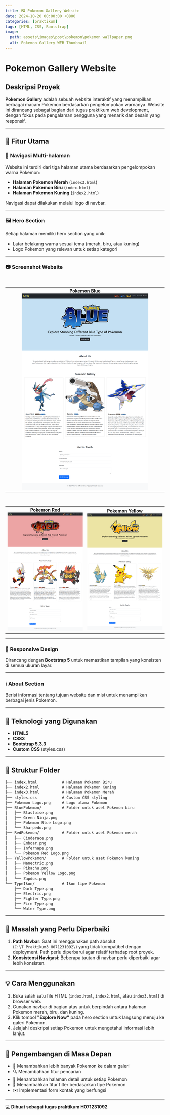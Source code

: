 ```yaml
---
title: 🖼️ Pokemon Gallery Website
date: 2024-10-20 00:00:00 +0800
categories: [praktikum]
tags: [HTML, CSS, Bootstrap]
image:
  path: assets\images\post\pokemon\pokemon wallpaper.png
  alt: Pokemon Gallery WEB Thumbnail
---
```


# Pokemon Gallery Website

## Deskripsi Proyek

**Pokemon Gallery** adalah sebuah website interaktif yang menampilkan berbagai macam Pokemon berdasarkan pengelompokan warnanya. Website ini dirancang sebagai bagian dari tugas praktikum web development, dengan fokus pada pengalaman pengguna yang menarik dan desain yang responsif.

---

## 🎨 Fitur Utama

### 🔗 **Navigasi Multi-halaman**
Website ini terdiri dari tiga halaman utama berdasarkan pengelompokan warna Pokemon:
- **Halaman Pokemon Merah** (`index3.html`)
- **Halaman Pokemon Biru** (`index.html`)
- **Halaman Pokemon Kuning** (`index2.html`)

Navigasi dapat dilakukan melalui logo di navbar.

---

### 🖼️ **Hero Section**
Setiap halaman memiliki hero section yang unik:
- Latar belakang warna sesuai tema (merah, biru, atau kuning)
- Logo Pokemon yang relevan untuk setiap kategori

---

### 📷 **Screenshot Website**
<div align="center">
    <table>
        <tr>
            <td align="center" width="50%">
                <strong>Pokemon Blue</strong><br>
                <img src="assets\images\post\pokemon\screencapture-127-0-0-1-5500-index-html-2025-06-25-17_04_12.png" alt="SignUp" style="width: 100%; max-width: 400px; height: auto;">
            </td>
        </tr>
    </table>
</div>
<div align="center">
    <table>
        <tr>
            <td align="center" width="50%">
                <strong>Pokemon Red</strong><br>
                <img src="assets\images\post\pokemon\screencapture-127-0-0-1-5500-index3-html-2025-06-25-17_04_27.png" alt="SignUp" style="width: 100%; max-width: 400px; height: auto;">
            </td>
            <td align="center" width="50%">
                <strong>Pokemon Yellow</strong><br>
                <img src="assets\images\post\pokemon\screencapture-127-0-0-1-5500-index2-html-2025-06-25-17_03_44.png" alt="SignIn" style="width: 100%; max-width: 400px; height: auto;">
            </td>
        </tr>
    </table>
</div>

---

### 📱 **Responsive Design**
Dirancang dengan **Bootstrap 5** untuk memastikan tampilan yang konsisten di semua ukuran layar.

---

### ℹ️ **About Section**
Berisi informasi tentang tujuan website dan misi untuk menampilkan berbagai jenis Pokemon.

---

## 🚀 Teknologi yang Digunakan

- **HTML5**
- **CSS3**
- **Bootstrap 5.3.3**
- **Custom CSS** (styles.css)

---

## 📁 Struktur Folder

```plaintext
├── index.html           # Halaman Pokemon Biru
├── index2.html          # Halaman Pokemon Kuning
├── index3.html          # Halaman Pokemon Merah
├── styles.css           # Custom CSS styling
├── Pokemon Logo.png     # Logo utama Pokemon
├── BluePokemon/         # Folder untuk aset Pokemon biru
│   ├── Blastoise.png
│   ├── Green Ninja.png
│   ├── Pokemon Blue Logo.png
│   └── Sharpedo.png
├── RedPokemon/          # Folder untuk aset Pokemon merah
│   ├── Cinderace.png
│   ├── Emboar.png
│   ├── Infernape.png
│   └── Pokemon Red Logo.png
├── YellowPokemon/       # Folder untuk aset Pokemon kuning
│   ├── Manectric.png
│   ├── Pikachu.png
│   ├── Pokemon Yellow Logo.png
│   └── Zapdos.png
└── TypeIkon/            # Ikon tipe Pokemon
    ├── Dark Type.png
    ├── Electric.png
    ├── Fighter Type.png
    ├── Fire Type.png
    └── Water Type.png
```

---

## 🔧 Masalah yang Perlu Diperbaiki

1. **Path Navbar**: Saat ini menggunakan path absolut (`C:\T_Praktikum3_H071231092\`) yang tidak kompatibel dengan deployment. Path perlu diperbarui agar relatif terhadap root proyek.
2. **Konsistensi Navigasi**: Beberapa tautan di navbar perlu diperbaiki agar lebih konsisten.

---

## 💡 Cara Menggunakan

1. Buka salah satu file HTML (`index.html`, `index2.html`, atau `index3.html`) di browser web.
2. Gunakan navbar di bagian atas untuk berpindah antara halaman Pokemon merah, biru, dan kuning.
3. Klik tombol **"Explore Now"** pada hero section untuk langsung menuju ke galeri Pokemon.
4. Jelajahi deskripsi setiap Pokemon untuk mengetahui informasi lebih lanjut.

---

## 🌟 Pengembangan di Masa Depan

- 🌟 Menambahkan lebih banyak Pokemon ke dalam galeri
- 🔍 Menambahkan fitur pencarian
- 📄 Menambahkan halaman detail untuk setiap Pokemon
- 🔄 Menambahkan fitur filter berdasarkan tipe Pokemon
- ✉️ Implementasi form kontak yang berfungsi

---

💻 **Dibuat sebagai tugas praktikum H071231092**